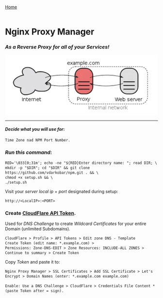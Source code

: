 <p align="left">
  <a href="https://github.com/vdarkobar/Home-Cloud#self-hosted-cloud">Home</a>
  <br><br>
</p> 
  
# Nginx Proxy Manager
### *As a Reverse Proxy for all of your Services!*  

<p align="center">
  <img src="https://github.com/vdarkobar/Home-Cloud/blob/main/shared/reverse-proxy.png">
</p>
  
---  
  
#### *Decide what you will use for*:
```
Time Zone nad NPM Port Number.
```
  
### *Run this command*:
```
RED='\033[0;31m'; echo -ne "${RED}Enter directory name: "; read DIR; \
mkdir -p "$DIR"; cd "$DIR" && git clone https://github.com/vdarkobar/npm.git . && \
chmod +x setup.sh && \
./setup.sh
```
  
Visit your *server local ip* + *port* designated during setup:
```
http://<LocalIP>:<PORT>
```

### Create <a href="https://dash.cloudflare.com/profile/api-tokens">CloudFlare API Token</a>. 

Used for *DNS Challenge* to create *Wildcard Certificates* for your entire Domain (unlimited Subdomains).
```
CloudFlare > Profile > API Tokens > Edit zone DNS - Template
Create Token (edit name: *.example.com) > 
Permissions: Zone-DNS-EDIT > Zone Resources: INCLUDE-ALL ZONES > Continue to summary > Create Token
```
Copy *Token* and paste it to:
```
Nginx Proxy Manager > SSL Certificates > Add SSL Certificate > Let's Encrypt > Domain Names (enter: *.example.com example.com) 

Enable: Use a DNS Challenge > CloudFlare > Credentials File Content * (paste Token after = sign).
```
